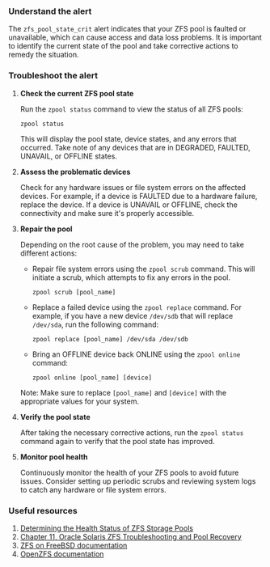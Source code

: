### Understand the alert

The `zfs_pool_state_crit` alert indicates that your ZFS pool is faulted or unavailable, which can cause access and data loss problems. It is important to identify the current state of the pool and take corrective actions to remedy the situation.

### Troubleshoot the alert

1. **Check the current ZFS pool state**

   Run the `zpool status` command to view the status of all ZFS pools:
   
   ```
   zpool status
   ```
   
   This will display the pool state, device states, and any errors that occurred. Take note of any devices that are in DEGRADED, FAULTED, UNAVAIL, or OFFLINE states.

2. **Assess the problematic devices**

   Check for any hardware issues or file system errors on the affected devices. For example, if a device is FAULTED due to a hardware failure, replace the device. If a device is UNAVAIL or OFFLINE, check the connectivity and make sure it's properly accessible.

3. **Repair the pool**

   Depending on the root cause of the problem, you may need to take different actions:

   - Repair file system errors using the `zpool scrub` command. This will initiate a scrub, which attempts to fix any errors in the pool.
   
      ```
      zpool scrub [pool_name]
      ```

   - Replace a failed device using the `zpool replace` command. For example, if you have a new device `/dev/sdb` that will replace `/dev/sda`, run the following command:

      ```
      zpool replace [pool_name] /dev/sda /dev/sdb
      ```

   - Bring an OFFLINE device back ONLINE using the `zpool online` command:

      ```
      zpool online [pool_name] [device]
      ```

   Note: Make sure to replace `[pool_name]` and `[device]` with the appropriate values for your system.

4. **Verify the pool state**

   After taking the necessary corrective actions, run the `zpool status` command again to verify that the pool state has improved.

5. **Monitor pool health**

   Continuously monitor the health of your ZFS pools to avoid future issues. Consider setting up periodic scrubs and reviewing system logs to catch any hardware or file system errors.

### Useful resources

1. [Determining the Health Status of ZFS Storage Pools](https://docs.oracle.com/cd/E19253-01/819-5461/gamno/index.html)
2. [Chapter 11, Oracle Solaris ZFS Troubleshooting and Pool Recovery](https://docs.oracle.com/cd/E53394_01/html/E54801/gavwg.html)
3. [ZFS on FreeBSD documentation](https://docs.freebsd.org/en/books/handbook/zfs/)
4. [OpenZFS documentation](https://openzfs.github.io/openzfs-docs/)